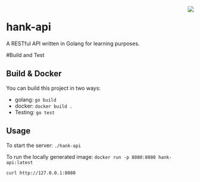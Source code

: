 <img align="right" src="http://i.imgur.com/A1LJj6M.png">

hank-api
===============

A RESTful API written in Golang for learning purposes.

#Build and Test

## Build & Docker
You can build this project in two ways:

- golang: `go build`
- docker: `docker build .`
- Testing: `go test`

## Usage
To start the server: `./hank-api`

To run the locally generated image:
`docker run -p 8080:8080 hank-api:latest`

`curl http://127.0.0.1:8080`
